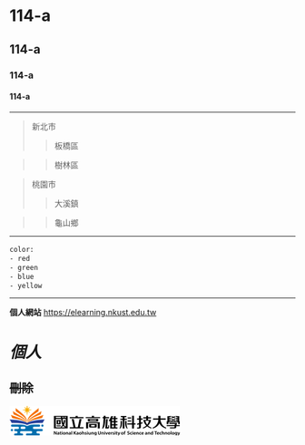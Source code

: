 # 114-a
## 114-a
### 114-a
#### 114-a
***
>新北市
>>板橋區


>>樹林區


>桃園市
>>大溪鎮

>>龜山鄉
***
```
color:
- red
- green
- blue
- yellow
```

---
**個人網站**
<https://elearning.nkust.edu.tw>
# *個人*
## ~~刪除~~
![NKUST](nkust.png "NKUST")

